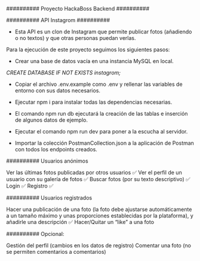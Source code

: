 ########## Proyecto HackaBoss Backend ##########

########## API Instagrom ##########

- Esta API es un clon de Instagram que permite publicar fotos (añadiendo o no textos) y que otras
  personas puedan verlas.

Para la ejecución de este proyecto seguimos los siguientes pasos:

- Crear una base de datos vacía en una instancia MySQL en local.

*CREATE DATABASE IF NOT EXISTS instagrom;*

- Copiar el archivo .env.example como .env y rellenar las variables de entorno con sus datos necesarios.

- Ejecutar npm i para instalar todas las dependencias necesarias.

- El comando npm run db ejecutará la creación de las tablas e inserción de algunos datos de ejemplo.

- Ejecutar el comando npm run dev para poner a la escucha al servidor.

- Importar la colección PostmanCollection.json a la aplicación de Postman con todos los endpoints creados.

########## Usuarios anónimos

Ver las últimas fotos publicadas por otros usuarios ✅
Ver el perfil de un usuario con su galería de fotos ✅
Buscar fotos (por su texto descriptivo) ✅
Login ✅
Registro ✅

########## Usuarios registrados

Hacer una publicación de una foto (la foto debe ajustarse automáticamente a un tamaño máximo y unas proporciones establecidas por la plataforma), y añadirle una descripción ✅
Hacer/Quitar un “like” a una foto

########## Opcional:

Gestión del perfil (cambios en los datos de registro)
Comentar una foto (no se permiten comentarios a comentarios)
